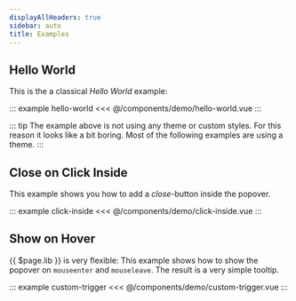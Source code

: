 ```yaml
---
displayAllHeaders: true
sidebar: auto
title: Examples
---
```


## Hello World

This is the a classical *Hello World* example:

::: example hello-world
<<< @/components/demo/hello-world.vue
:::

::: tip
The example above is not using any theme or custom styles. For this reason it looks like a bit boring. Most of the following examples are using a theme.
:::

## Close on Click Inside

This example shows you how to add a *close*-button inside the popover.

::: example click-inside
<<< @/components/demo/click-inside.vue
:::

## Show on Hover

{{ $page.lib }} is very flexible: This example shows how to show the popover on `mouseenter` and `mouseleave`. The result is a very simple tooltip.

::: example custom-trigger
<<< @/components/demo/custom-trigger.vue
:::

